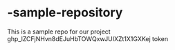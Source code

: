 # -sample-repository
This is a sample repo for our project
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 token
